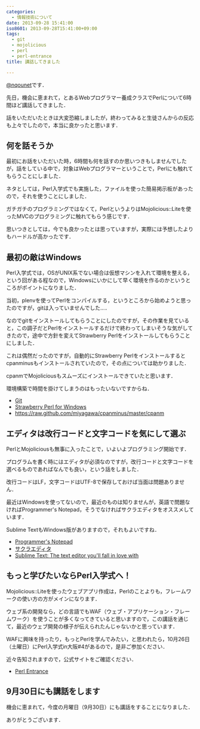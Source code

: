 ```yaml
---
categories:
  - 情報技術について
date: 2013-09-28 15:41:00
iso8601: 2013-09-28T15:41:00+09:00
tags:
  - git
  - mojolicious
  - perl
  - perl-entrance
title: 講話してきました

---
```


<p><a href="https://twitter.com/nqounet">@nqounet</a>です．</p> <p>先日，機会に恵まれて，とあるWebプログラマー養成クラスでPerlについて6時間ほど講話してきました．</p> <p>話をいただいたときは大変恐縮しましたが，終わってみると生徒さんからの反応も上々でしたので，本当に良かったと思います．</p> <h2>何を話そうか</h2> <p>最初にお話をいただいた時，6時間も何を話すのか思いつきもしませんでしたが，話をしている中で，対象はWebプログラマーということで，Perlにも触れてもらうことにしました．</p> <p>ネタとしては，Perl入学式でも実施した，ファイルを使った簡易掲示板があったので，それを使うことにしました．</p> <p>ガチガチのプログラミングではなくて，PerlというよりはMojolicious::Liteを使ったMVCのプログラミングに触れてもらう感じです．</p> <p>思いつきとしては，今でも良かったとは思っていますが，実際には予想したよりもハードルが高かったです．</p> <h2>最初の敵はWindows</h2> <p>Perl入学式では，OSがUNIX系でない場合は仮想マシンを入れて環境を整える，という回がある程なので，Windowsにいかにして早く環境を作るのかというところがポイントになりました．</p> <p>当初，plenvを使ってPerlをコンパイルする，というところから始めようと思ったのですが，gitは入っていませんでした…．</p> <p>なのでgitをインストールしてもらうことにしたのですが，その作業を見ていると，この調子だとPerlをインストールするだけで終わってしまいそうな気がしてきたので，途中で方針を変えてStrawberry Perlをインストールしてもらうことにしました．</p> <p>これは偶然だったのですが，自動的にStrawberry Perlをインストールするとcpanminusもインストールされていたので，その点については助かりました．</p> <p>cpanmでMojoliciousもスムーズにインストールできていたと思います．</p> <p>環境構築で時間を掛けてしまうのはもったいないですからね．</p> <ul><li><a href="http://git-scm.com/">Git</a></li><li><a href="http://strawberryperl.com/">Strawberry Perl for Windows</a></li><li><a href="https://raw.githubusercontent.com/miyagawa/cpanminus/master/cpanm">https://raw.github.com/miyagawa/cpanminus/master/cpanm</a></li></ul><h2>エディタは改行コードと文字コードを気にして選ぶ</h2> <p>PerlとMojoliciousも無事に入ったことで，いよいよプログラミング開始です．</p> <p>プログラムを書く時にはエディタが必須なのですが，改行コードと文字コードを選べるものであればなんでも良い，という話をしました．</p> <p>改行コードはLF，文字コードはUTF-8で保存しておけば当面は問題ありません．</p> <p>最近はWindowsを使ってないので，最近のものは知りませんが，英語で問題なければProgrammer's Notepad，そうでなければサクラエディタをオススメしています．</p> <p>Sublime TextもWindows版がありますので，それもよいですね．</p> <ul><li><a href="http://www.pnotepad.org/">Programmer's Notepad</a></li><li><a href="http://sakura-editor.sourceforge.net/">サクラエディタ</a></li><li><a href="http://www.sublimetext.com/">Sublime Text: The text editor you'll fall in love with</a></li></ul><h2>もっと学びたいならPerl入学式へ！</h2> <p>Mojolicious::Liteを使ったウェブアプリ作成は，Perlのことよりも，フレームワークの使い方の方がメインになります．</p> <p>ウェブ系の開発なら，どの言語でもWAF（ウェブ・アプリケーション・フレームワーク）を使うことが多くなってきていると思いますので，この講話を通じて，最近のウェブ開発の様子が伝えられたんじゃないかと思っています．</p> <p>WAFに興味を持ったり，もっとPerlを学んでみたい，と思われたら，10月26日（土曜日）にPerl入学式in大阪#4があるので，是非ご参加ください．</p> <p>近々告知されますので，公式サイトをご確認ください．</p> <ul><li><a href="http://www.perl-entrance.org/">Perl Entrance</a></li></ul><h2>9月30日にも講話をします</h2> <p>機会に恵まれて，今度の月曜日（9月30日）にも講話をすることになりました．</p> <p>ありがとうございます．</p>    	